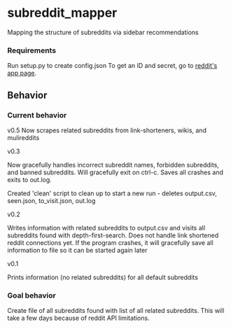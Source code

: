 # subreddit_mapper
Mapping the structure of subreddits via sidebar recommendations

### Requirements
Run setup.py to create config.json
To get an ID and secret, go to [reddit's app page](https://www.reddit.com/prefs/apps/).

## Behavior

### Current behavior
v0.5
Now scrapes related subreddits from link-shorteners, wikis, and mulireddits

v0.3

Now gracefully handles incorrect subreddit names, forbidden subreddits, and banned subreddits. Will gracefully exit on ctrl-c. Saves all crashes and exits to out.log.

Created 'clean' script to clean up to start a new run - deletes output.csv, seen.json, to_visit.json, out.log


v0.2

Writes information with related subreddits to output.csv and visits all subreddits found with depth-first-search. Does not handle link shortened reddit connections yet. If the program crashes, it will gracefully save all information to file so it can be started again later

v0.1

Prints information (no related subreddits) for all default subreddits

### Goal behavior
Create file of all subreddits found with list of all related subreddits. This will take a few days because of reddit API limitations.
